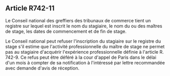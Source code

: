 Article R742-11
----
Le Conseil national des greffiers des tribunaux de commerce tient un registre
sur lequel est inscrit le nom du stagiaire, le nom du ou des maîtres de stage,
les dates de commencement et de fin de stage.

Le Conseil national peut refuser l'inscription du stagiaire sur le registre du
stage s'il estime que l'activité professionnelle du maître de stage ne permet
pas au stagiaire d'acquérir l'expérience professionnelle définie à l'article R.
742-9. Ce refus peut être déféré à la cour d'appel de Paris dans le délai d'un
mois à compter de sa notification à l'intéressé par lettre recommandée avec
demande d'avis de réception.

